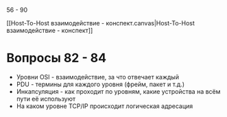56 - 90

[[Host-To-Host взаимодействие - конспект.canvas|Host-To-Host взаимодействие - конспект]]

# Вопросы 82 - 84

- Уровни OSI - взаимодействие, за что отвечает каждый
- PDU - термины для каждого уровня (фрейм, пакет и т.д.)
- Инкапсуляция - как проходит по уровням, какие устройства на всём пути её используют
- На каком уровне TCP/IP происходит логическая адресация